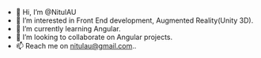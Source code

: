 - 👋 Hi, I’m @NitulAU
- 👀 I’m interested in Front End development, Augmented Reality(Unity 3D).
- 🌱 I’m currently learning Angular.
- 💞️ I’m looking to collaborate on Angular projects.
- 📫 Reach me on nitulau@gmail.com..

<!---
NitulAU/NitulAU is a ✨ special ✨ repository because its `README.md` (this file) appears on your GitHub profile.
You can click the Preview link to take a look at your changes.
--->
